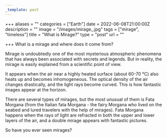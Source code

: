 ```yaml
---
_template: post
---
```


+++
aliases = ""
categories = ["Earth"]
date = 2022-06-08T21:00:00Z
description = ""
image = "/images/mirage_.jpg"
tags = ["mirage", "timeless"]
title = "What is Mirage?"
type = "post"
url = ""

+++
What is a mirage and where does it come from?  
  
Mirage is undoubtedly one of the most mysterious atmospheric phenomena that has always been associated with secrets and legends. But in reality, the mirage is easily explained from a scientific point of view.

It appears when the air near a highly heated surface (about 60-70 °C) also heats up and becomes inhomogeneous. The optical density of the air changes drastically, and the light rays become curved. This is how fantastic images appear at the horizon.

There are several types of mirages, but the most unusual of them is Fata Morgana (from the Italian fata Morgana - the fairy Morgana who lived on the seabed and lured travelers with the help of mirages). Fata Morgana happens when the rays of light are refracted in both the upper and lower layers of the air, and a double mirage appears with fantastic pictures.

So have you ever seen mirages?
